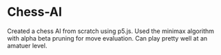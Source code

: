 # Chess-AI
Created a chess AI from scratch using p5.js. Used the minimax algorithm with alpha beta pruning for move evaluation. Can play pretty well at an amatuer level.
